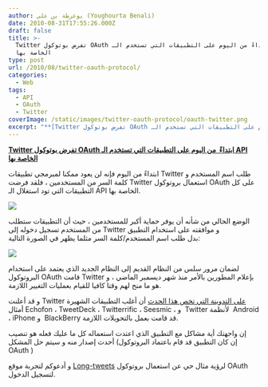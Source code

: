 ```yaml
---
author: يوغرطة بن علي (Youghourta Benali)
date: 2010-08-31T17:55:26.000Z
draft: false
title: >-
  Twitter تفرض بوتوكول OAuth ابتداءً من اليوم على التطبيقات التي تستخدم الـ API
  الخاصة بها 
type: post
url: /2010/08/twitter-oauth-protocol/
categories:
  - Web
tags:
  - API
  - OAuth
  - Twitter
coverImage: /static/images/twitter-oauth-protocol/oauth-twitter.png
excerpt: "**[Twitter تفرض بوتوكول OAuth ابتداءً \_من اليوم على التطبيقات التي تستخدم الـ API الخاصة بها](https://www.it-scoop.com/2010/08/twitter-oauth-protocol/)**\n\nابتداءً من اليوم فإنه لن يعود ممكنا لمبرمجي تطبيقات Twitter طلب اسم المستخدم و كلمة السر من المستخدمين ، فلقد فرضت Twitter استعمال بروتوكول OAuth على"
---
```

**[Twitter تفرض بوتوكول OAuth ابتداءً  من اليوم على التطبيقات التي تستخدم الـ API الخاصة بها](https://www.it-scoop.com/2010/08/twitter-oauth-protocol/)**

ابتداءً من اليوم فإنه لن يعود ممكنا لمبرمجي تطبيقات Twitter طلب اسم المستخدم و كلمة السر من المستخدمين ، فلقد فرضت Twitter استعمال بروتوكول OAuth على كل التطبيقات التي تود استغلال الـ API الخاصة بها.

![](/static/images/twitter-oauth-protocol/oauth-twitter.png)

الوضع الحالي من شأنه أن يوفر حماية أكبر للمستخدمين ، حيث أن التطبيقات ستطلب من المستخدم تسجيل دخوله إلى Twitter و موافقته على استخدام التطبيق بدل طلب اسم المستخدم/كلمة السر مثلما يظهر في الصورة التالية:

![](/static/images/twitter-oauth-protocol/AllowLongTweets.png)

لضمان مرور سلس من النظام القديم إلى النظام الجديد الذي يعتمد على استخدام البروتوكول OAuth قامت Twitter بإعلام المطورين بالأمر منذ شهر ديسمبر الماضي ، و هو ما منح لهم وقتا كافيا للقيام بعمليات التغيير اللازمة.

و قد أعلنت Twitter [على التدوينة التي تخص هذا الحدث](http://blog.twitter.com/2010/08/twitter-applications-and-oauth.html) أن أغلب التطبيقات الشهيرة أمثال Echofon ، TweetDeck ، Twitterrific ، Seesmic ، و  Twitter لأنظمة  Android ، iPhone و  BlackBerry قد قامت بعمل بالتحويلات اللازمة.

إن واجهتك أية مشاكل مع التطبيق الذي اعتدت استعماله كل ما عليك فعله هو تنصيب أحدث إصدار منه و سيتم حل المشكل (إن كان التطبيق قد قام باعتماد البروتوكول OAuth )

و أدعوكم لتجربة موقع [Long-tweets](http://long-tweets.com/) لرؤية مثال حي عن استعمال بروتوكول OAuth لتسجيل الدخول.
